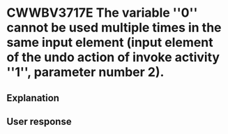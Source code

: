 # CWWBV3717E The variable ''0'' cannot be used multiple times in the same input element (input element of the undo action of invoke activity ''1'', parameter number 2).

## Explanation

## User response